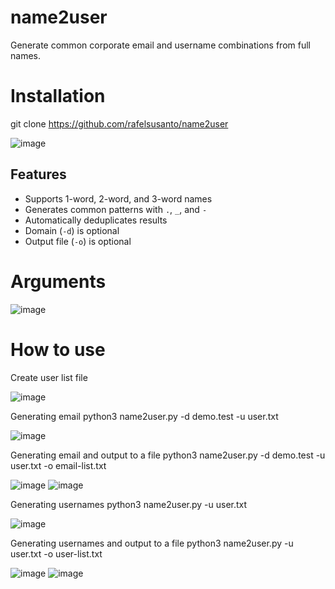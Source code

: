 # name2user
Generate common corporate email and username combinations from full names.


# Installation
git clone https://github.com/rafelsusanto/name2user

![image](https://github.com/user-attachments/assets/b67dc8d1-f1f8-402f-8a8e-6706d4a40216)



## Features

- Supports 1-word, 2-word, and 3-word names
- Generates common patterns with `.`, `_`, and `-`
- Automatically deduplicates results
- Domain (`-d`) is optional
- Output file (`-o`) is optional

# Arguments

![image](https://github.com/user-attachments/assets/7d114134-68ee-4150-84a3-d560e9e0b677)

# How to use
Create user list file

![image](https://github.com/user-attachments/assets/5af99606-ed6c-43b8-a31d-36b8ae4467ed)

Generating email
python3 name2user.py -d demo.test -u user.txt

![image](https://github.com/user-attachments/assets/e1877f30-836e-44d2-ae65-b78a138913c7)


Generating email and output to a file
python3 name2user.py -d demo.test -u user.txt -o email-list.txt

![image](https://github.com/user-attachments/assets/1a077799-9928-483a-bcef-c0523aa91dde)
![image](https://github.com/user-attachments/assets/9a313c99-d6c4-4b7a-878d-03c5ac2e4676)


Generating usernames
python3 name2user.py -u user.txt

![image](https://github.com/user-attachments/assets/57b2f574-4650-4904-9f61-a11bcd8157a8)


Generating usernames and output to a file
python3 name2user.py -u user.txt -o user-list.txt

![image](https://github.com/user-attachments/assets/dd43400c-8073-404e-b725-8de933290357)
![image](https://github.com/user-attachments/assets/639f5aad-ad94-45fc-b06d-886c380bc736)



